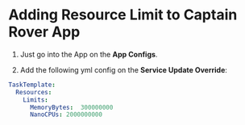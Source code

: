 # Adding Resource Limit to Captain Rover App

1. Just go into the App on the **App Configs**.

2. Add the following yml config on the **Service Update Override**:

```yml
TaskTemplate:
  Resources:
    Limits:
      MemoryBytes:  300000000
      NanoCPUs: 2000000000
```